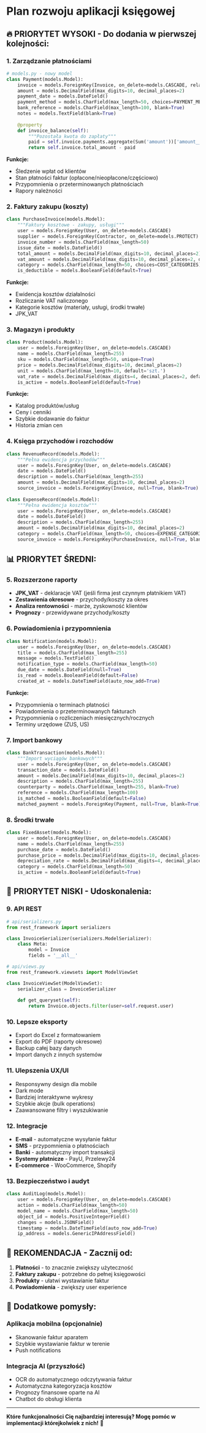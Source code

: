 # Plan rozwoju aplikacji księgowej

## 🔥 **PRIORYTET WYSOKI - Do dodania w pierwszej kolejności:**

### 1. **Zarządzanie płatnościami**
```python
# models.py - nowy model
class Payment(models.Model):
    invoice = models.ForeignKey(Invoice, on_delete=models.CASCADE, related_name='payments')
    amount = models.DecimalField(max_digits=10, decimal_places=2)
    payment_date = models.DateField()
    payment_method = models.CharField(max_length=50, choices=PAYMENT_METHODS)
    bank_reference = models.CharField(max_length=100, blank=True)
    notes = models.TextField(blank=True)
    
    @property
    def invoice_balance(self):
        """Pozostała kwota do zapłaty"""
        paid = self.invoice.payments.aggregate(Sum('amount'))['amount__sum'] or 0
        return self.invoice.total_amount - paid
```

**Funkcje:**
- Śledzenie wpłat od klientów
- Stan płatności faktur (opłacone/nieopłacone/częściowo)
- Przypomnienia o przeterminowanych płatnościach
- Rapory należności

### 2. **Faktury zakupu (koszty)**
```python
class PurchaseInvoice(models.Model):
    """Faktury kosztowe - zakupy, usługi"""
    user = models.ForeignKey(User, on_delete=models.CASCADE)
    supplier = models.ForeignKey(Contractor, on_delete=models.PROTECT)
    invoice_number = models.CharField(max_length=50)
    issue_date = models.DateField()
    total_amount = models.DecimalField(max_digits=10, decimal_places=2)
    vat_amount = models.DecimalField(max_digits=10, decimal_places=2, default=0)
    category = models.CharField(max_length=50, choices=COST_CATEGORIES)
    is_deductible = models.BooleanField(default=True)
```

**Funkcje:**
- Ewidencja kosztów działalności
- Rozliczanie VAT naliczonego
- Kategorie kosztów (materiały, usługi, środki trwałe)
- JPK_VAT

### 3. **Magazyn i produkty**
```python
class Product(models.Model):
    user = models.ForeignKey(User, on_delete=models.CASCADE)
    name = models.CharField(max_length=255)
    sku = models.CharField(max_length=50, unique=True)
    price = models.DecimalField(max_digits=10, decimal_places=2)
    unit = models.CharField(max_length=10, default='szt.')
    vat_rate = models.DecimalField(max_digits=4, decimal_places=2, default=23)
    is_active = models.BooleanField(default=True)
```

**Funkcje:**
- Katalog produktów/usług
- Ceny i cenniki
- Szybkie dodawanie do faktur
- Historia zmian cen

### 4. **Księga przychodów i rozchodów**
```python
class RevenueRecord(models.Model):
    """Pełna ewidencja przychodów"""
    user = models.ForeignKey(User, on_delete=models.CASCADE)
    date = models.DateField()
    description = models.CharField(max_length=255)
    amount = models.DecimalField(max_digits=10, decimal_places=2)
    source_invoice = models.ForeignKey(Invoice, null=True, blank=True)
    
class ExpenseRecord(models.Model):
    """Pełna ewidencja kosztów"""
    user = models.ForeignKey(User, on_delete=models.CASCADE)
    date = models.DateField()
    description = models.CharField(max_length=255)
    amount = models.DecimalField(max_digits=10, decimal_places=2)
    category = models.CharField(max_length=50, choices=EXPENSE_CATEGORIES)
    source_invoice = models.ForeignKey(PurchaseInvoice, null=True, blank=True)
```

## 📊 **PRIORYTET ŚREDNI:**

### 5. **Rozszerzone raporty**
- **JPK_VAT** - deklaracje VAT (jeśli firma jest czynnym płatnikiem VAT)
- **Zestawienia okresowe** - przychody/koszty za okres
- **Analiza rentowności** - marże, zyskowność klientów
- **Prognozy** - przewidywane przychody/koszty

### 6. **Powiadomienia i przypomnienia**
```python
class Notification(models.Model):
    user = models.ForeignKey(User, on_delete=models.CASCADE)
    title = models.CharField(max_length=255)
    message = models.TextField()
    notification_type = models.CharField(max_length=50)
    due_date = models.DateField(null=True)
    is_read = models.BooleanField(default=False)
    created_at = models.DateTimeField(auto_now_add=True)
```

**Funkcje:**
- Przypomnienia o terminach płatności
- Powiadomienia o przeterminowanych fakturach
- Przypomnienia o rozliczeniach miesięcznych/rocznych
- Terminy urzędowe (ZUS, US)

### 7. **Import bankowy**
```python
class BankTransaction(models.Model):
    """Import wyciągów bankowych"""
    user = models.ForeignKey(User, on_delete=models.CASCADE)
    transaction_date = models.DateField()
    amount = models.DecimalField(max_digits=10, decimal_places=2)
    description = models.CharField(max_length=255)
    counterparty = models.CharField(max_length=255, blank=True)
    reference = models.CharField(max_length=100)
    is_matched = models.BooleanField(default=False)
    matched_payment = models.ForeignKey(Payment, null=True, blank=True)
```

### 8. **Środki trwałe**
```python
class FixedAsset(models.Model):
    user = models.ForeignKey(User, on_delete=models.CASCADE)
    name = models.CharField(max_length=255)
    purchase_date = models.DateField()
    purchase_price = models.DecimalField(max_digits=10, decimal_places=2)
    depreciation_rate = models.DecimalField(max_digits=4, decimal_places=2)
    category = models.CharField(max_length=50)
    is_active = models.BooleanField(default=True)
```

## 🔧 **PRIORYTET NISKI - Udoskonalenia:**

### 9. **API REST**
```python
# api/serializers.py
from rest_framework import serializers

class InvoiceSerializer(serializers.ModelSerializer):
    class Meta:
        model = Invoice
        fields = '__all__'

# api/views.py  
from rest_framework.viewsets import ModelViewSet

class InvoiceViewSet(ModelViewSet):
    serializer_class = InvoiceSerializer
    
    def get_queryset(self):
        return Invoice.objects.filter(user=self.request.user)
```

### 10. **Lepsze eksporty**
- Export do Excel z formatowaniem
- Export do PDF (raporty okresowe)
- Backup całej bazy danych
- Import danych z innych systemów

### 11. **Ulepszenia UX/UI**
- Responsywny design dla mobile
- Dark mode
- Bardziej interaktywne wykresy
- Szybkie akcje (bulk operations)
- Zaawansowane filtry i wyszukiwanie

### 12. **Integracje**
- **E-mail** - automatyczne wysyłanie faktur
- **SMS** - przypomnienia o płatnościach  
- **Banki** - automatyczny import transakcji
- **Systemy płatnicze** - PayU, Przelewy24
- **E-commerce** - WooCommerce, Shopify

### 13. **Bezpieczeństwo i audyt**
```python
class AuditLog(models.Model):
    user = models.ForeignKey(User, on_delete=models.CASCADE)
    action = models.CharField(max_length=50)
    model_name = models.CharField(max_length=50)
    object_id = models.PositiveIntegerField()
    changes = models.JSONField()
    timestamp = models.DateTimeField(auto_now_add=True)
    ip_address = models.GenericIPAddressField()
```

## 🎯 **REKOMENDACJA - Zacznij od:**

1. **Płatności** - to znacznie zwiększy użyteczność
2. **Faktury zakupu** - potrzebne do pełnej księgowości
3. **Produkty** - ułatwi wystawianie faktur
4. **Powiadomienia** - zwiększy user experience

## 📱 **Dodatkowe pomysły:**

### Aplikacja mobilna (opcjonalnie)
- Skanowanie faktur aparatem
- Szybkie wystawianie faktur w terenie
- Push notifications

### Integracja AI (przyszłość)
- OCR do automatycznego odczytywania faktur
- Automatyczna kategoryzacja kosztów
- Prognozy finansowe oparte na AI
- Chatbot do obsługi klienta

---

**Które funkcjonalności Cię najbardziej interesują? Mogę pomóc w implementacji którejkolwiek z nich!** 🚀